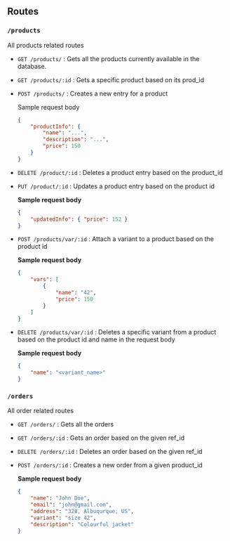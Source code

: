 ## Routes

### `/products`

All products related routes

-   `GET /products/` : Gets all the products currently available in the database.
-   `GET /products/:id` : Gets a specific product based on its prod_id
-   `POST /products/` : Creates a new entry for a product

    Sample request body

    ```json
    {
        "productInfo": {
            "name": "...",
            "description": "...",
            "price": 150
        }
    }
    ```

-   `DELETE /product/:id` : Deletes a product entry based on the product_id
-   `PUT /product/:id` : Updates a product entry based on the product id

    **Sample request body**

    ```json
    {
        "updatedInfo": { "price": 152 }
    }
    ```

-   `POST /products/var/:id` : Attach a variant to a product based on the product id

    **Sample request body**

    ```json
    {
        "vars": [
            {
                "name": "42",
                "price": 150
            }
        ]
    }
    ```

-   `DELETE /products/var/:id` : Deletes a specific variant from a product based on the product id and name in the request body

    **Sample request body**

    ```json
    {
        "name": "<variant_name>"
    }
    ```

### `/orders`

All order related routes

-   `GET /orders/` : Gets all the orders
-   `GET /orders/:id` : Gets an order based on the given ref_id
-   `DELETE /orders/:id` : Deletes an order based on the given ref_id
-   `POST /orders/:id` : Creates a new order from a given product_id

    **Sample request body**

    ```json
    {
        "name": "John Doe",
        "email": "john@gmail.com",
        "address": "328, Albuqurque, US",
        "variant": "size 42",
        "description": "Colourful jacket"
    }
    ```
